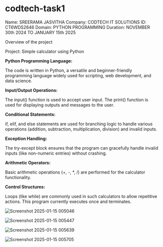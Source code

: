 # codtech-task1

Name: SREERAMA JASVITHA
Company: CODTECH IT SOLUTIONS
ID: CT6WDS2646
Domain: PYTHON PROGRAMMING
Duration: NOVEMBER 30th 2024 TO JANUARY 15th 2025

Overview of the project

Project: Simple calculator using Python

**Python Programming Language:**

The code is written in Python, a versatile and beginner-friendly programming language widely used for scripting, web development, and data science.

**Input/Output Operations:**

The input() function is used to accept user input.
The print() function is used for displaying outputs and messages to the user.

**Conditional Statements:**

if, elif, and else statements are used for branching logic to handle various operations (addition, subtraction, multiplication, division) and invalid inputs.

**Exception Handling:**

The try-except block ensures that the program can gracefully handle invalid inputs (like non-numeric entries) without crashing.

**Arithmetic Operators:**

Basic arithmetic operations (+, -, *, /) are performed for the calculator functionality.

**Control Structures:**

Loops (like while) are commonly used in such calculators to allow repetitive actions. This program currently executes once and terminates.



![Screenshot 2025-01-15 005046](https://github.com/user-attachments/assets/b325fbed-3fac-4902-a39c-0ba320185390)



![Screenshot 2025-01-15 005447](https://github.com/user-attachments/assets/8cddcca0-43fa-42ff-93c6-99ca5cb29994)



![Screenshot 2025-01-15 005639](https://github.com/user-attachments/assets/120c1ff8-202f-4b3b-83e7-943f92d1532b)



![Screenshot 2025-01-15 005705](https://github.com/user-attachments/assets/c8d67b98-de26-43a5-85d3-13bb03b49211)



